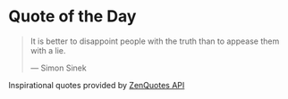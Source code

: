 # Quote of the Day

<!-- QUOTE_START -->
> It is better to disappoint people with the truth than to appease them with a lie.
>
> — Simon Sinek

Inspirational quotes provided by <a href="https://zenquotes.io/" target="_blank">ZenQuotes API</a>
<!-- QUOTE_END -->